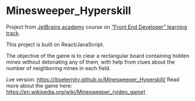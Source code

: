 # Minesweeper_Hyperskill
Project from [JetBrains academy](https://www.jetbrains.com/academy/) course on ["Front End Developer" learning track](https://hyperskill.org/tracks/5?_gl=1%2avtb9k4%2a_ga%2aMTIzMDYyOTA5OS4xNjIwOTgwOTQ0%2a_ga_V0XZL7QHEB%2aMTYyMzY2NjkxNC40LjEuMTYyMzY2NzU0Mi4w&_ga=2.23140664.323523152.1623666914-1230629099.1620980944).

This project is built on React/JavaScript.

The objective of the game is to clear a rectangular board containing hidden mines without detonating any of them, with help from clues about the number of neighboring mines in each field.

Lve version: https://itiseternity.github.io/Minesweeper_Hyperskill/
Read more about the game here: https://en.wikipedia.org/wiki/Minesweeper_(video_game)
